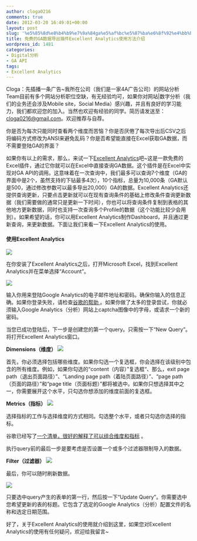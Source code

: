 ```yaml
---
author: cloga0216
comments: true
date: 2012-03-20 16:49:01+00:00
layout: post
slug: '%e5%85%8d%e8%b4%b9%e7%9a%84ga%e5%af%bc%e5%87%ba%e6%8f%92%e4%bb%b6excellent-analytics%e4%bd%bf%e7%94%a8%e6%96%b9%e6%b3%95%e4%bb%8b%e7%bb%8d'
title: 免费的GA数据导出插件Excellent Analytics使用方法介绍
wordpress_id: 1481
categories:
- Digital分析
- GA API
tags:
- Excellent Analytics
---
```


Cloga：先插播一条广告~我所在公司（我们是一家4A广告公司）的网站分析Team目前有多个网站分析职位空缺，有无经验均可，如果你对网站|数字分析（我们的业务还会涉及Mobile site，Social Media）感兴趣，并且有良好的学习能力，我们都欢迎您的加入。当然也欢迎有经验的同学。简历请发送至：cloga0216@gmail.com。欢迎推荐与自荐。

你是否为每次只能同时查看两个维度而苦恼？你是否厌倦了每次导出后CSV之后将编码方式修改为ANSI来避免乱码？你是否希望能直接在Excel获取GA数据，而不需要登陆GA的界面？

如果你有以上的需求，那么，来试一下[Excellent Analytics](http://excellentanalytics.com)吧~这是一款免费的Excel插件，通过它你就可以在Excel中直接查询GA数据。这个插件是在Excel中实现对GA API的调用。这意味着在一次查询中，我们最多可以查询7个维度（GA的界面中是2个，虽然支持的下钻最多4次），10个指标，总量为10,000条（GA默认是500，通过修改参数可以最多导出20,000）GA的数据。Excellent Analytics还提供查询更新，只要点击更新就可以在现有查询条件的基础上修改条件查询更新数据（我们需要做的通常只是更新一下时间），你也可以将查询条件复制到表格的其他地方更新数据，同时也支持一次查询多个Profile的数据（这个功能比较少会用到）。如果希望的话，你可以用Excellent Analytics制作Dashboard，并且通过更新查询，来更新数据。下面让我们来看一下Excellent Analytics的使用。<!-- more -->


#### 使用Excellent Analytics


**![](http://excellentanalytics.com/wp-content/uploads/2009/08/ga1.jpg)**

在你安装了Excellent Analytics之后，打开Microsoft Excel，找到Excellent Analytics并在菜单选择“Account”。

**![](http://excellentanalytics.com/wp-content/uploads/2009/08/ga2.jpg)**

输入你用来登陆Google Analytics的电子邮件地址和密码。确保你输入的信息正确。如果你登录失败，请检查[谷歌的帮助 ](http://www.google.com/support/accounts/bin/answer.py?answer=48598&hl=en)。如果你做了太多的登录尝试，你就必须输入Google Analytics（分析）网站上captcha图像中的字母，或请求一个新的密码。

当您已成功登陆后，下一步是创建您的第一个query。只需按一下“New Query”。将打开Excellent Analytics窗口。

**Dimensions（维度）**
**![](http://excellentanalytics.com/wp-content/uploads/2009/08/dim2.jpg)**

首先，你必须选择包括哪些维度。如果你勾选一个复选框，你会选择在该级别中包含的所有维度。例如，如果你勾选的“content（内容）”复选框“、那么，exit page path（退出页面路径）”、“Landing page path（着陆页面路径）”、“page path（页面的路径）”和“page title（页面标题）”都将被选中。如果你只想选择其中之一，你需要展开这个水平，只勾选你想添加的维度前面的复选框。

**Metrics（指标）**
**![](http://excellentanalytics.com/wp-content/uploads/2009/08/met2.jpg)**

选择指标的工作与选择维度的方式相同。勾选整个水平，或者只勾选你选择的指标。

谷歌已经写了[一个清单，很好的解释了可以组合维度和指标](http://code.google.com/intl/sv-SE/apis/analytics/docs/gdata/gdataReferenceDimensionsMetrics.html) 。

执行query前的最后一步是要考虑是否设置一个或多个过滤器限制导入的数据。

**Filter（过滤器）**
**![](http://excellentanalytics.com/wp-content/uploads/2009/08/filt.jpg)**

最后，你可以随时刷新数据。

**![](http://excellentanalytics.com/wp-content/uploads/2009/08/refresh.jpg)**

只要选中query产生的表单的第一行，然后按一下“Update Query”。你需要选中您希望更新的表的标题。它包含了选定的Google Analytics（分析）配置文件的名称和选定日期范围。

好了，关于Excellent Analytics的使用就介绍到这里，如果您对Excellent Analytics的使用有任何疑问，欢迎给我留言~
